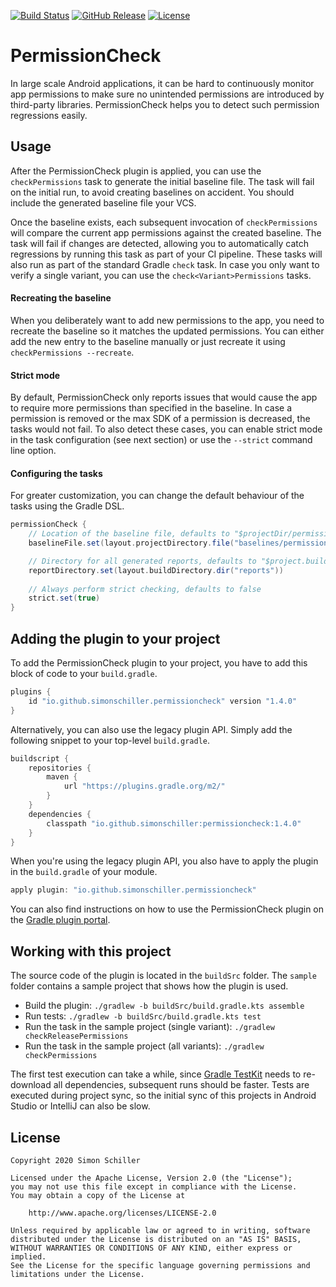 [![Build Status](https://img.shields.io/travis/com/simonschiller/permissioncheck)](https://travis-ci.com/github/simonschiller/permissioncheck)
[![GitHub Release](https://img.shields.io/github/v/release/simonschiller/permissioncheck)](https://github.com/simonschiller/permissioncheck/releases)
[![License](https://img.shields.io/github/license/simonschiller/permissioncheck)](https://github.com/simonschiller/permissioncheck/blob/master/LICENSE)

# PermissionCheck

In large scale Android applications, it can be hard to continuously monitor app permissions to make sure no unintended permissions are introduced by third-party libraries. PermissionCheck helps you to detect such permission regressions easily. 

## Usage

After the PermissionCheck plugin is applied, you can use the `checkPermissions` task to generate the initial baseline file. The task will fail on the initial run, to avoid creating baselines on accident. You should include the generated baseline file your VCS.

Once the baseline exists, each subsequent invocation of `checkPermissions` will compare the current app permissions against the created baseline. The task will fail if changes are detected, allowing you to automatically catch regressions by running this task as part of your CI pipeline. These tasks will also run as part of the standard Gradle `check` task. In case you only want to verify a single variant, you can use the `check<Variant>Permissions` tasks.

#### Recreating the baseline

When you deliberately want to add new permissions to the app, you need to recreate the baseline so it matches the updated permissions. You can either add the new entry to the baseline manually or just recreate it using `checkPermissions --recreate`.

#### Strict mode

By default, PermissionCheck only reports issues that would cause the app to require more permissions than specified in the baseline. In case a permission is removed or the max SDK of a permission is decreased, the tasks would not fail. To also detect these cases, you can enable strict mode in the task configuration (see next section) or use the `--strict` command line option.

#### Configuring the tasks

For greater customization, you can change the default behaviour of the tasks using the Gradle DSL.

```groovy
permissionCheck {
    // Location of the baseline file, defaults to "$projectDir/permission-baseline.xml"
    baselineFile.set(layout.projectDirectory.file("baselines/permissions.xml"))

    // Directory for all generated reports, defaults to "$project.buildDir/reports/permissioncheck"
    reportDirectory.set(layout.buildDirectory.dir("reports"))
    
    // Always perform strict checking, defaults to false
    strict.set(true)
}
```

## Adding the plugin to your project

To add the PermissionCheck plugin to your project, you have to add this block of code to your `build.gradle`.

```groovy
plugins {
    id "io.github.simonschiller.permissioncheck" version "1.4.0"
}
```

Alternatively, you can also use the legacy plugin API. Simply add the following snippet to your top-level `build.gradle`.

```groovy
buildscript {
    repositories {
        maven {
            url "https://plugins.gradle.org/m2/"
        }
    }
    dependencies {
        classpath "io.github.simonschiller:permissioncheck:1.4.0"
    }
}
```

When you're using the legacy plugin API, you also have to apply the plugin in the `build.gradle` of your module.

```groovy
apply plugin: "io.github.simonschiller.permissioncheck"
```

You can also find instructions on how to use the PermissionCheck plugin on the [Gradle plugin portal](https://plugins.gradle.org/plugin/io.github.simonschiller.permissioncheck).

## Working with this project

The source code of the plugin is located in the `buildSrc` folder. The `sample` folder contains a sample project that shows how the plugin is used.

* Build the plugin: `./gradlew -b buildSrc/build.gradle.kts assemble`
* Run tests: `./gradlew -b buildSrc/build.gradle.kts test`
* Run the task in the sample project (single variant): `./gradlew checkReleasePermissions`
* Run the task in the sample project (all variants): `./gradlew checkPermissions`

The first test execution can take a while, since [Gradle TestKit](https://docs.gradle.org/current/userguide/test_kit.html) needs to re-download all dependencies, subsequent runs should be faster. Tests are executed during project sync, so the initial sync of this projects in Android Studio or IntelliJ can also be slow.

## License

```
Copyright 2020 Simon Schiller

Licensed under the Apache License, Version 2.0 (the "License");
you may not use this file except in compliance with the License.
You may obtain a copy of the License at

    http://www.apache.org/licenses/LICENSE-2.0

Unless required by applicable law or agreed to in writing, software
distributed under the License is distributed on an "AS IS" BASIS,
WITHOUT WARRANTIES OR CONDITIONS OF ANY KIND, either express or implied.
See the License for the specific language governing permissions and
limitations under the License.
```
